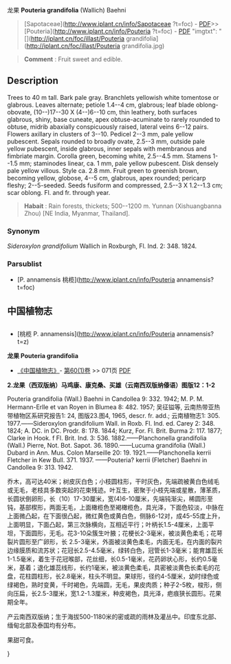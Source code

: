 龙果 **Pouteria grandifolia** (Wallich) Baehni

> [Sapotaceae](http://www.iplant.cn/info/Sapotaceae ?t=foc) - [PDF](http://iplant.cn/foc/pdf/Sapotaceae.pdf)>>[Pouteria](http://www.iplant.cn/info/Pouteria ?t=foc) - [PDF](http://www.iplant.cn/foc/pdf/Pouteria.pdf)
  "imgtxt": "[](http://iplant.cn/foc/illast/Pouteria grandifolia](http://iplant.cn/foc/illast/Pouteria grandifolia.jpg)

> **Comment** : 
> Fruit sweet and edible.

## Description

Trees to 40 m tall. Bark pale gray. Branchlets yellowish white tomentose or glabrous. Leaves alternate; petiole 1.4--4 cm, glabrous; leaf blade oblong-obovate, (10--)17--30 X (4--)6--10 cm, thin leathery, both surfaces glabrous, shiny, base cuneate, apex obtuse-acuminate to rarely rounded to obtuse, midrib abaxially conspicuously raised, lateral veins 6--12 pairs. Flowers axillary in clusters of 3--10. Pedicel 2--3 mm, pale yellow pubescent. Sepals rounded to broadly ovate, 2.5--3 mm, outside pale yellow pubescent, inside glabrous, inner sepals with membranous and fimbriate margin. Corolla green, becoming white, 2.5--4.5 mm. Stamens 1--1.5 mm; staminodes linear, ca. 1 mm, pale yellow pubescent. Disk densely pale yellow villous. Style ca. 2.8 mm. Fruit green to greenish brown, becoming yellow, globose, 4--5 cm, glabrous, apex rounded; pericarp fleshy; 2--5-seeded. Seeds fusiform and compressed, 2.5--3 X 1.2--1.3 cm; scar oblong. Fl. and fr. through year.

> **Habait** : 
> Rain forests, thickets; 500--1200 m. Yunnan (Xishuangbanna Zhou) [NE India, Myanmar, Thailand].

### Synonym
*Sideroxylon grandifolium* Wallich in Roxburgh, Fl. Ind. 2: 348. 1824.

### Parsublist

* [P.  annamensis  桃榄](http://www.iplant.cn/info/Pouteria annamensis?t=foc)

## 中国植物志

## 
* [桃榄  P.  annamensis](http://www.iplant.cn/info/Pouteria annamensis?t=z)

**龙果 Pouteria grandifolia**

* [《中国植物志》](http://www.iplant.cn/frps)- [第60(1)卷](http://www.iplant.cn/frps/vol/60(1)) >> 071页 [PDF](http://www.iplant.cn/frps/pdf/60(1)/071.PDF)

**2.龙果（西双版纳）马鸡康、康克桑、买雄（云南西双版纳傣语）图版12：1-2**

Pouteria grandifolia (Wall.) Baehni in Candollea 9: 332. 1942; M. P. M. Hermann-Erlle et van Royen in Blumea 8: 482. 1957; 吴征镒等, 云南热带亚热带植物区系研究报告1: 24, 图版23.图4, 1965, descr. fr. add.; 云南植物志1: 305. 1977.——Sideroxylon grandifolium Wall. in Roxb. Fl. Ind. ed. Carey 2: 348. 1824; A. DC. in DC. Prodr. 8: 178. 1844; Kurz, For. Fl. Brit. Burma 2: 117. 1877; Clarke in Hook. f Fl. Brit. Ind. 3: 536. 1882.——Planchonella grandifolia (Wall.) Pierre, Not. Bot. Sapot. 36. 1890.——Lucuma grandifolia (Wall.) Dubard in Ann. Mus. Colon Marseille 20: 19. 1921.——Planchonella kerrii Fletcher in Kew Bull. 371. 1937. ——Pouteria? kerrii (Fletcher) Baehni in Candollea 9: 313. 1942.

乔木，高可达40米；树皮灰白色；小枝圆柱形，干时灰色，先端疏被黄白色绒毛或无毛，老枝具多数突起的花束残迹。叶互生，密聚于小枝先端或星散，薄革质，长圆状倒卵形，长（10）17-30厘米，宽(4)6-10厘米，先端钝渐尖，稀圆形至钝，基部楔形，两面无毛，上面橄榄色至褐橄榄色，具光泽，下面色较淡，中脉在上面微凸起，在下面很凸起，微红黄色或黄白色，侧脉6-12对，成45-55度上升，上面明显，下面凸起，第三次脉横向，互相近平行；叶柄长1.5-4厘米，上面平坦，下面圆形，无毛。花3-10朵簇生叶腋；花梗长2-3毫米，被淡黄色柔毛；花萼裂片圆形至广卵形，长 2.5-3毫米，外面被淡黄色柔毛，内面无毛，在内面的裂片边缘膜质和流苏状；花冠长2.5-4.5毫米，绿转白色，冠管长1-3毫米；能育雄蕊长1-1.5毫米，着生于花冠喉部，花丝细，长0.5-1毫米，花药卵状心形，长约0.5毫米，基着；退化雄蕊线形，长约1毫米，被淡黄色柔毛，具密被淡黄色长柔毛的花盘，花柱圆柱形，长2.8毫米，柱头不明显。果球形，径约4-5厘米，幼时绿色或绿褐色，熟时变黄，千时褐色，先端圆，无毛，果皮肉质；种子2-5枚，梭形，侧向压扁，长2.5-3厘米，宽1.2-1.3厘米，种皮褐色，具光泽，疤痕狭长圆形。花果期全年。

产云南西双版纳；生于海拔500-1180米的密或疏的雨林及灌丛中。印度东北部、缅甸北部及泰国均有分布。

果甜可食。

}